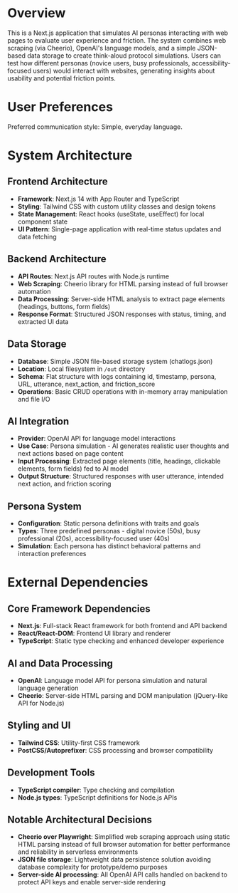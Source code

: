 # Overview

This is a Next.js application that simulates AI personas interacting with web pages to evaluate user experience and friction. The system combines web scraping (via Cheerio), OpenAI's language models, and a simple JSON-based data storage to create think-aloud protocol simulations. Users can test how different personas (novice users, busy professionals, accessibility-focused users) would interact with websites, generating insights about usability and potential friction points.

# User Preferences

Preferred communication style: Simple, everyday language.

# System Architecture

## Frontend Architecture
- **Framework**: Next.js 14 with App Router and TypeScript
- **Styling**: Tailwind CSS with custom utility classes and design tokens
- **State Management**: React hooks (useState, useEffect) for local component state
- **UI Pattern**: Single-page application with real-time status updates and data fetching

## Backend Architecture
- **API Routes**: Next.js API routes with Node.js runtime
- **Web Scraping**: Cheerio library for HTML parsing instead of full browser automation
- **Data Processing**: Server-side HTML analysis to extract page elements (headings, buttons, form fields)
- **Response Format**: Structured JSON responses with status, timing, and extracted UI data

## Data Storage
- **Database**: Simple JSON file-based storage system (chatlogs.json)
- **Location**: Local filesystem in `/out` directory
- **Schema**: Flat structure with logs containing id, timestamp, persona, URL, utterance, next_action, and friction_score
- **Operations**: Basic CRUD operations with in-memory array manipulation and file I/O

## AI Integration
- **Provider**: OpenAI API for language model interactions
- **Use Case**: Persona simulation - AI generates realistic user thoughts and next actions based on page content
- **Input Processing**: Extracted page elements (title, headings, clickable elements, form fields) fed to AI model
- **Output Structure**: Structured responses with user utterance, intended next action, and friction scoring

## Persona System
- **Configuration**: Static persona definitions with traits and goals
- **Types**: Three predefined personas - digital novice (50s), busy professional (20s), accessibility-focused user (40s)
- **Simulation**: Each persona has distinct behavioral patterns and interaction preferences

# External Dependencies

## Core Framework Dependencies
- **Next.js**: Full-stack React framework for both frontend and API backend
- **React/React-DOM**: Frontend UI library and renderer
- **TypeScript**: Static type checking and enhanced developer experience

## AI and Data Processing
- **OpenAI**: Language model API for persona simulation and natural language generation
- **Cheerio**: Server-side HTML parsing and DOM manipulation (jQuery-like API for Node.js)

## Styling and UI
- **Tailwind CSS**: Utility-first CSS framework
- **PostCSS/Autoprefixer**: CSS processing and browser compatibility

## Development Tools
- **TypeScript compiler**: Type checking and compilation
- **Node.js types**: TypeScript definitions for Node.js APIs

## Notable Architectural Decisions
- **Cheerio over Playwright**: Simplified web scraping approach using static HTML parsing instead of full browser automation for better performance and reliability in serverless environments
- **JSON file storage**: Lightweight data persistence solution avoiding database complexity for prototype/demo purposes
- **Server-side AI processing**: All OpenAI API calls handled on backend to protect API keys and enable server-side rendering